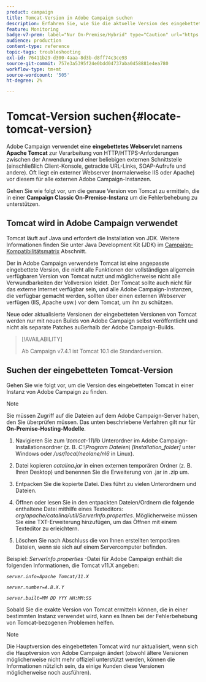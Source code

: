 ```yaml
---
product: campaign
title: Tomcat-Version in Adobe Campaign suchen
description: Erfahren Sie, wie Sie die aktuelle Version des eingebetteten Tomcat-Webservlets ermitteln, das in einer Instanz von Adobe Campaign verwendet wird.
feature: Monitoring
badge-v7-prem: label="Nur On-Premise/Hybrid" type="Caution" url="https://experienceleague.adobe.com/docs/campaign-classic/using/installing-campaign-classic/architecture-and-hosting-models/hosting-models-lp/hosting-models.html?lang=de" tooltip="Gilt nur für Hybrid- und On-Premise-Bereitstellungen"
audience: production
content-type: reference
topic-tags: troubleshooting
exl-id: 76411b29-d300-4aaa-8d3b-d8ff74c3ce93
source-git-commit: 757e3a5395f24e0bdd04737aba0458881e4ea780
workflow-type: tm+mt
source-wordcount: '505'
ht-degree: 2%

---
```


# Tomcat-Version suchen{#locate-tomcat-version}

Adobe Campaign verwendet eine **eingebettetes Webservlet namens Apache Tomcat** zur Verarbeitung von HTTP/HTTPS-Anforderungen zwischen der Anwendung und einer beliebigen externen Schnittstelle (einschließlich Client-Konsole, getrackte URL-Links, SOAP-Aufrufe und andere). Oft liegt ein externer Webserver (normalerweise IIS oder Apache) vor diesem für alle externen Adobe Campaign-Instanzen.

Gehen Sie wie folgt vor, um die genaue Version von Tomcat zu ermitteln, die in einer **Campaign Classic On-Premise-Instanz** um die Fehlerbehebung zu unterstützen.

## Tomcat wird in Adobe Campaign verwendet

Tomcat läuft auf Java und erfordert die Installation von JDK. Weitere Informationen finden Sie unter Java Development Kit (JDK) im [Campaign-Kompatibilitätsmatrix](../../rn/using/compatibility-matrix.md) Abschnitt.

Der in Adobe Campaign verwendete Tomcat ist eine angepasste eingebettete Version, die nicht alle Funktionen der vollständigen allgemein verfügbaren Version von Tomcat nutzt und möglicherweise nicht alle Verwundbarkeiten der Vollversion leidet. Der Tomcat sollte auch nicht für das externe Internet verfügbar sein, und alle Adobe Campaign-Instanzen, die verfügbar gemacht werden, sollten über einen externen Webserver verfügen (IIS, Apache usw.) vor dem Tomcat, um ihn zu schützen.

Neue oder aktualisierte Versionen der eingebetteten Versionen von Tomcat werden nur mit neuen Builds von Adobe Campaign selbst veröffentlicht und nicht als separate Patches außerhalb der Adobe Campaign-Builds.

>[!AVAILABILITY]
>
>
> Ab Campaign v7.4.1 ist Tomcat 10.1 die Standardversion.
>

## Suchen der eingebetteten Tomcat-Version

Gehen Sie wie folgt vor, um die Version des eingebetteten Tomcat in einer Instanz von Adobe Campaign zu finden.

>[!NOTE]
>
>Sie müssen Zugriff auf die Dateien auf dem Adobe Campaign-Server haben, den Sie überprüfen müssen. Das unten beschriebene Verfahren gilt nur für **On-Premise-Hosting-Modelle**.

1. Navigieren Sie zum *\tomcat-11\lib* Unterordner im Adobe Campaign-Installationsordner (z. B. *C:\Program Dateien\ [Installation_folder]* unter Windows oder */usr/local/neolane/nl6* in Linux).

1. Datei kopieren *catalina.jar* in einen externen temporären Ordner (z. B. Ihren Desktop) und benennen Sie die Erweiterung von .jar in .zip um.

1. Entpacken Sie die kopierte Datei. Dies führt zu vielen Unterordnern und Dateien.

1. Öffnen oder lesen Sie in den entpackten Dateien/Ordnern die folgende enthaltene Datei mithilfe eines Texteditors: *org/apache/catalina/util/ServerInfo.properties*. Möglicherweise müssen Sie eine TXT-Erweiterung hinzufügen, um das Öffnen mit einem Texteditor zu erleichtern.

1. Löschen Sie nach Abschluss die von Ihnen erstellten temporären Dateien, wenn sie sich auf einem Servercomputer befinden.

Beispiel: *ServerInfo.properties* -Datei für Adobe Campaign enthält die folgenden Informationen, die Tomcat v11.X angeben:

*`server.info=Apache Tomcat/11.X`*

*`server.number=A.B.X.Y`*

*`server.built=MM DD YYY HH:MM:SS`*

Sobald Sie die exakte Version von Tomcat ermitteln können, die in einer bestimmten Instanz verwendet wird, kann es Ihnen bei der Fehlerbehebung von Tomcat-bezogenen Problemen helfen.

>[!NOTE]
>
>Die Hauptversion des eingebetteten Tomcat wird nur aktualisiert, wenn sich die Hauptversion von Adobe Campaign ändert (obwohl ältere Versionen möglicherweise nicht mehr offiziell unterstützt werden, können die Informationen nützlich sein, da einige Kunden diese Versionen möglicherweise noch ausführen).
>

